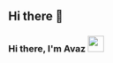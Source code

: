 ## Hi there 👋
### Hi there, I'm Avaz <img src="https://github.com/TheDudeThatCode/TheDudeThatCode/blob/master/Assets/Hi.gif" width="29px">
<p align="center">

<!--
**devavaz/devavaz** is a ✨ _special_ ✨ repository because its `README.md` (this file) appears on your GitHub profile.

Here are some ideas to get you started:

- 🔭 I’m currently working on ...
- 🌱 I’m currently learning ...
- 👯 I’m looking to collaborate on ...
- 🤔 I’m looking for help with ...
- 💬 Ask me about ...
- 📫 How to reach me: ...
- 😄 Pronouns: ...
- ⚡ Fun fact: ...
-->
